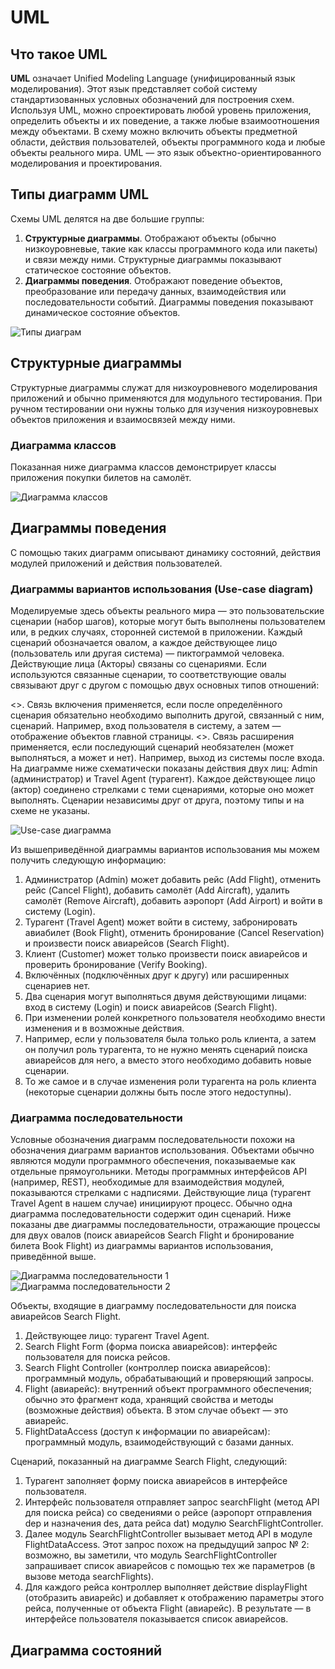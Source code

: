 # UML

## Что такое UML

**UML** означает Unified Modeling Language (унифицированный язык моделирования). Этот язык представляет собой систему стандартизованных условных обозначений для построения схем. Используя UML, можно спроектировать любой уровень приложения, определить объекты и их поведение, а также любые взаимоотношения между объектами. В схему можно включить объекты предметной области, действия пользователей, объекты программного кода и любые объекты реального мира. UML — это язык объектно-ориентированного моделирования и проектирования.

## Типы диаграмм UML

Схемы UML делятся на две большие группы:
1. **Структурные диаграммы**. Отображают объекты (обычно низкоуровневые, такие как классы программного кода или пакеты) и связи между ними. Структурные диаграммы показывают статическое состояние объектов. 
2. **Диаграммы поведения**. Отображают поведение объектов, преобразование или передачу данных, взаимодействия или последовательности событий. Диаграммы поведения показывают динамическое состояние объектов.

![Типы диаграм](https://github.com/ilsinyakov/QA_Theory/blob/main/Pictures/02-uml-diagram-types.png)

## Структурные диаграммы

Структурные диаграммы служат для низкоуровневого моделирования приложений и обычно применяются для модульного тестирования. При ручном тестировании они нужны только для изучения низкоуровневых объектов приложения и взаимосвязей между ними.

### Диаграмма классов

Показанная ниже диаграмма классов демонстрирует классы приложения покупки билетов на самолёт.

![Диаграмма классов](https://github.com/ilsinyakov/QA_Theory/blob/main/Pictures/class_diagram.jpg)

## Диаграммы поведения

С помощью таких диаграмм описывают динамику состояний, действия модулей приложений и действия пользователей.

### Диаграммы вариантов использования (Use-case diagram)

Моделируемые здесь объекты реального мира — это пользовательские сценарии (набор шагов), которые могут быть выполнены пользователем или, в редких случаях, сторонней системой в приложении. Каждый сценарий обозначается овалом, а каждое действующее лицо (пользователь или другая система) — пиктограммой человека. Действующие лица (Акторы) связаны со сценариями. Если используются связанные сценарии, то соответствующие овалы связывают друг с другом с помощью двух основных типов отношений: 

<<include>>. Связь включения применяется, если после определённого сценария обязательно необходимо выполнить другой, связанный с ним, сценарий. Например, вход пользователя в систему, а затем — отображение объектов главной страницы. 
<<extend>>. Связь расширения применяется, если последующий сценарий необязателен (может выполняться, а может и нет). Например, выход из системы после входа.  
На диаграмме ниже схематически показаны действия двух лиц: Admin (администратор) и Travel Agent (турагент). Каждое действующее лицо (актор) соединено стрелками с теми сценариями, которые оно может выполнять. Сценарии независимы друг от друга, поэтому типы <include> и <extend> на схеме не указаны.

![Use-case диаграмма](https://github.com/ilsinyakov/QA_Theory/blob/main/Pictures/use_case_diagram.jpg)

Из вышеприведённой диаграммы вариантов использования мы можем получить следующую информацию:
1. Администратор (Admin) может добавить рейс (Add Flight), отменить рейс (Cancel Flight), добавить самолёт (Add Aircraft), удалить самолёт (Remove Aircraft), добавить аэропорт (Add Airport) и войти в систему (Login).
2. Турагент (Travel Agent) может войти в систему, забронировать авиабилет (Book Flight), отменить бронирование (Cancel Reservation) и произвести поиск авиарейсов (Search Flight).
3. Клиент (Customer) может только произвести поиск авиарейсов и проверить бронирование (Verify Booking).
4. Включённых (подключённых друг к другу) или расширенных сценариев нет. 
5. Два сценария могут выполняться двумя действующими лицами: вход в систему (Login) и поиск авиарейсов (Search Flight).
6. При изменении ролей конкретного пользователя необходимо внести изменения и в возможные действия.
7. Например, если у пользователя была только роль клиента, а затем он получил роль турагента, то не нужно менять сценарий поиска авиарейсов для него, а вместо этого необходимо добавить новые сценарии. 
8. То же самое и в случае изменения роли турагента на роль клиента (некоторые сценарии должны быть после этого недоступны).

### Диаграмма последовательности

Условные обозначения диаграмм последовательности похожи на обозначения диаграмм вариантов использования. Объектами обычно являются модули программного обеспечения, показываемые как отдельные прямоугольники. Методы программных интерфейсов API (например, REST), необходимые для взаимодействия модулей, показываются стрелками с надписями. Действующие лица (турагент Travel Agent в нашем случае) инициируют процесс. Обычно одна диаграмма последовательности содержит один сценарий. Ниже показаны две диаграммы последовательности, отражающие процессы для двух овалов (поиск авиарейсов Search Flight и бронирование билета Book Flight) из диаграммы вариантов использования, приведённой выше.

![Диаграмма последовательности 1](https://github.com/ilsinyakov/QA_Theory/blob/main/Pictures/search_flight_sequence_diagram.jpg)  
![Диаграмма последовательности 2](https://github.com/ilsinyakov/QA_Theory/blob/main/Pictures/book_flight_sequence_diagram.jpg)

Объекты, входящие в диаграмму последовательности для поиска авиарейсов Search Flight.

1. Действующее лицо: турагент Travel Agent.
2. Search Flight Form (форма поиска авиарейсов): интерфейс пользователя для поиска рейсов.
3. Search Flight Controller (контроллер поиска авиарейсов): программный модуль, обрабатывающий и проверяющий запросы.
4. Flight (авиарейс): внутренний объект программного обеспечения; обычно это фрагмент кода, хранящий свойства и методы (возможные действия) объекта. В этом случае объект — это авиарейс. 
5. FlightDataAccess (доступ к информации по авиарейсам): программный модуль, взаимодействующий с базами данных.

Сценарий, показанный на диаграмме Search Flight, следующий:
1. Турагент заполняет форму поиска авиарейсов в интерфейсе пользователя.
2. Интерфейс пользователя отправляет запрос searchFlight (метод API для поиска рейса) со сведениями о рейсе (аэропорт отправления dep и назначения des, дата рейса dat) модулю SearchFlightController.
3. Далее модуль SearchFlightController вызывает метод API в модуле FlightDataAccess. Этот запрос похож на предыдущий запрос № 2: возможно, вы заметили, что модуль SearchFlightController запрашивает список авиарейсов с помощью тех же параметров (в вызове метода searchFlights).
4. Для каждого рейса контроллер выполняет действие displayFlight (отобразить авиарейс) и добавляет к отображению параметры этого рейса, полученные от объекта Flight (авиарейс).
В результате — в интерфейсе пользователя показывается список авиарейсов.

## Диаграмма состояний




